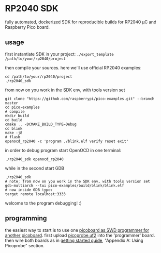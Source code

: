 # RP2040 SDK

fully automated, dockerized SDK for reproducible builds for RP2040 µC and Raspberry Pico board.

## usage

first instantiate SDK in your project:
`./export_template /path/to/your/rp2040/project`

then compile your sources.
here we'll use official RP2040 examples:
```
cd /path/to/your/rp2040/project
./rp2040_sdk
```

from now on you work in the SDK env, with tools version set
```
git clone "https://github.com/raspberrypi/pico-examples.git" --branch master
cd pico-examples
# compile
mkdir build
cd build
cmake .. -DCMAKE_BUILD_TYPE=Debug
cd blink
make -j8
# flash
openocd_rp2040 -c 'program ./blink.elf verify reset exit'
```

in order to debug program start OpenOCD in one terminal:
```
./rp2040_sdk openocd_rp2040
```

while in the second start GDB
```
./rp2040_sdk
# note: from now on you work in the SDK env, with tools version set
gdb-multiarch --tui pico-examples/build/blink/blink.elf
# now inside GDB type:
target remote localhost:3333
```
welcome to the program debugging! :)


## programming

the easiest way to start is to use one [picoboard as SWD programmer for another picoboard](https://www.raspberrypi.com/documentation/microcontrollers/raspberry-pi-pico.html#debugging-using-another-raspberry-pi-pico).
first upload [picoprobe.uf2](https://github.com/raspberrypi/picoprobe/releases/latest/download/picoprobe.uf2) into the 'programmer' board.
then wire both boards as in [getting started guide](https://datasheets.raspberrypi.com/pico/getting-started-with-pico.pdf), "Appendix A: Using Picoprobe" section.

